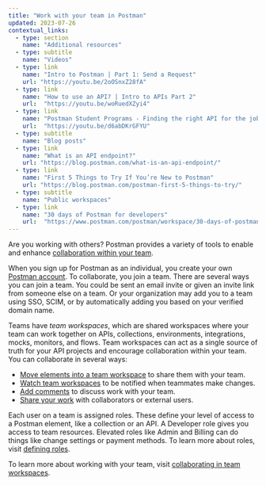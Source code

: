 ```yaml
---
title: "Work with your team in Postman"
updated: 2023-07-26
contextual_links:
  - type: section
    name: "Additional resources"
  - type: subtitle
    name: "Videos"
  - type: link
    name: "Intro to Postman | Part 1: Send a Request"
    url: "https://youtu.be/2oOSnxZ28fA"
  - type: link
    name: "How to use an API? | Intro to APIs Part 2"
    url:  "https://youtu.be/woRuedXZyi4"
  - type: link
    name: "Postman Student Programs - Finding the right API for the job"
    url:  "https://youtu.be/d6abDKrGFYU"
  - type: subtitle
    name: "Blog posts"
  - type: link
    name: "What is an API endpoint?"
    url: "https://blog.postman.com/what-is-an-api-endpoint/"
  - type: link
    name: "First 5 Things to Try If You’re New to Postman"
    url: "https://blog.postman.com/postman-first-5-things-to-try/"
  - type: subtitle
    name: "Public workspaces"
  - type: link
    name: "30 days of Postman for developers"
    url:  "https://www.postman.com/postman/workspace/30-days-of-postman-for-developers/overview"
---
```


Are you working with others? Postman provides a variety of tools to enable and enhance [collaboration within your team](https://www.postman.com/api-platform/api-collaboration/).

When you sign up for Postman as an individual, you create your own [Postman account](/docs/getting-started/installation/postman-account/). To collaborate, you join a team. There are several ways you can join a team. You could be sent an email invite or given an invite link from someone else on a team. Or your organization may add you to a team using SSO, SCIM, or by automatically adding you based on your verified domain name.

Teams have _team workspaces_, which are shared workspaces where your team can work together on APIs, collections, environments, integrations, mocks, monitors, and flows. Team workspaces can act as a single source of truth for your API projects and encourage collaboration within your team. You can collaborate in several ways:

* [Move elements into a team workspace](/docs/collaborating-in-postman/working-with-your-team/collaborating-in-team-workspaces/#moving-elements-to-team-workspaces) to share them with your team.
* [Watch team workspaces](/docs/collaborating-in-postman/working-with-your-team/collaborating-in-team-workspaces/#moving-elements-to-team-workspaces) to be notified when teammates make changes.
* [Add comments](/docs/collaborating-in-postman/working-with-your-team/discussing-your-work/) to discuss work with your team.
* [Share your work](https://learning.postman.com/docs/collaborating-in-postman/sharing/) with collaborators or external users.

Each user on a team is assigned roles. These define your level of access to a Postman element, like a collection or an API. A Developer role gives you access to team resources. Elevated roles like Admin and Billing can do things like change settings or payment methods. To learn more about roles, visit [defining roles](/docs/collaborating-in-postman/roles-and-permissions/).

To learn more about working with your team, visit [collaborating in team workspaces](/docs/collaborating-in-postman/working-with-your-team/collaborating-in-team-workspaces/).
